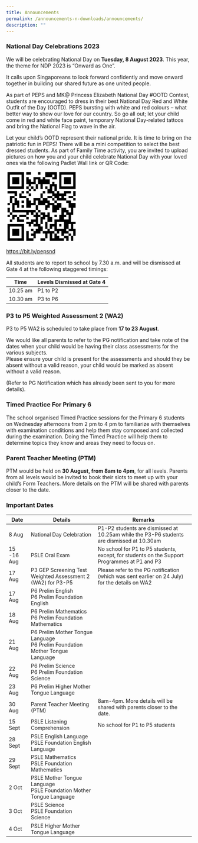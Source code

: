 ```yaml
---
title: Announcements
permalink: /announcements-n-downloads/announcements/
description: ""
---
```

### National Day Celebrations 2023

We will be celebrating National Day on **Tuesday, 8 August 2023**. This year, the theme for NDP 2023 is “Onward as One”.

It calls upon Singaporeans to look forward confidently and move onward together in building our shared future as one united people.

As part of PEPS and MK@ Princess Elizabeth National Day #OOTD Contest, students are encouraged to dress in their best National Day Red and White Outfit of the Day (OOTD). PEPS bursting with white and red colours – what better way to show our love for our country. So go all out; let your child come in red and white face paint, temporary National Day-related tattoos and bring the National Flag to wave in the air. 

Let your child’s OOTD represent their national pride. It is time to bring on the patriotic fun in PEPS! There will be a mini competition to select the best dressed students.
As part of Family Time activity, you are invited to upload pictures on how you and your child celebrate National Day with your loved ones via the following Padlet Wall link or QR Code:

![](/images/ndp%202023_qr.PNG)

https://bit.ly/pepsnd

All students are to report to school by 7.30 a.m. and will be dismissed at Gate 4 at the following staggered timings:



| Time | Levels Dismissed at Gate 4 |
| -------- | -------- |
| 10.25 am     | P1 to P2     |
| 10.30 am     | P3 to P6     |


### P3 to P5 Weighted Assessment 2 (WA2)
P3 to P5 WA2 is scheduled to take place from **17 to 23 August**.

We would like all parents to refer to the PG notification and take note of the dates when your child would be having their class assessments for the various subjects.<br> Please ensure your child is present for the assessments and should they be absent without a valid reason, your child would be marked as absent without a valid reason.

(Refer to PG Notification which has already been sent to you for more details).

### Timed Practice For Primary 6
The school organised Timed Practice sessions for the Primary 6 students on Wednesday afternoons from 2 pm to 4 pm to familiarize with themselves with examination conditions and help them stay composed and collected during the examination. Doing the Timed Practice will help them to determine topics they know and areas they need to focus on.

### Parent Teacher Meeting (PTM)
PTM would be held on **30 August, from 8am to 4pm**, for all levels. Parents from all levels would be invited to book their slots to meet up with your child’s Form Teachers. More details on the PTM will be shared with parents closer to the date.

### Important Dates

| Date | Details | Remarks |
| -------- | -------- | -------- |
| 8 Aug | National Day Celebration     | P1-P2 students are dismissed at 10.25am while the P3-P6 students are dismissed at 10.30am     |
| 15 -16 Aug | PSLE Oral Exam | No school for P1 to P5 students, except, for students on the Support Programmes at P1 and P3 |
| 17 Aug | P3 GEP Screening Test<br>Weighted Assessment 2 (WA2) for P3-P5 | Please refer to the PG notification (which was sent earlier on 24 July) for the details on WA2 |
| 17 Aug | P6 Prelim English<br>P6 Prelim Foundation English |  |
| 18 Aug | P6 Prelim Mathematics<br>P6 Prelim Foundation Mathematics |  |
| 21 Aug | P6 Prelim Mother Tongue Language<br>P6 Prelim Foundation Mother Tongue Language |  |
| 22 Aug | P6 Prelim Science<br>P6 Prelim Foundation Science |  |
| 23 Aug | P6 Prelim Higher Mother Tongue Language |  |
| 30 Aug | Parent Teacher Meeting (PTM) | 8am-4pm. More details will be shared with parents closer to the date. |
| 15 Sept | PSLE Listening Comprehension | No school for P1 to P5 students |
| 28 Sept | PSLE English Language<br>PSLE Foundation English Language |  |
| 29 Sept | PSLE Mathematics<br>PSLE Foundation Mathematics |  |
| 2 Oct | PSLE Mother Tongue Language<br>PSLE Foundation Mother Tongue Language |  |
| 3 Oct | PSLE Science<br>PSLE Foundation Science |  |
| 4 Oct | PSLE Higher Mother Tongue Language |  |



